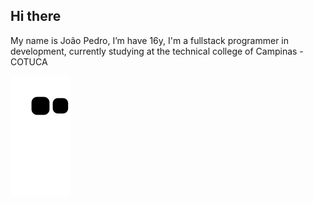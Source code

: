 ## Hi there
My name is João Pedro, I’m have 16y, I'm a fullstack programmer in development, currently studying at the technical college of Campinas - COTUCA

<div> 
 
  ![Snake animation](https://github.com/Cassiannoow/Cassiannoow/blob/output/github-contribution-grid-snake.svg)
 
</div>
